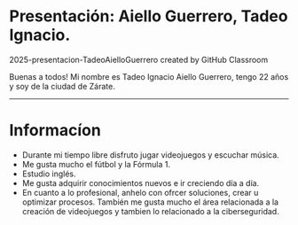 # Presentación: Aiello Guerrero, Tadeo Ignacio.
2025-presentacion-TadeoAielloGuerrero created by GitHub Classroom

Buenas a todos! Mi nombre es Tadeo Ignacio Aiello Guerrero, tengo 22 años y soy de la ciudad de Zárate. 
___
# Informacíon 
* Durante mi tiempo libre disfruto jugar videojuegos y escuchar música.
* Me gusta mucho el fútbol y la Fórmula 1.
* Estudio inglés.
* Me gusta adquirir conocimientos nuevos e ir creciendo día a día.
* En cuanto a lo profesional, anhelo con ofrcer soluciones, crear u optimizar procesos. También me gusta mucho el área relacionada a la creación de videojuegos y tambien lo relacionado a la ciberseguridad. 
